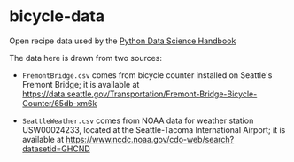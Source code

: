 # bicycle-data

Open recipe data used by the [Python Data Science Handbook](https://github.com/jakevdp/PythonDataScienceHandbook/)

The data here is drawn from two sources:

- `FremontBridge.csv` comes from bicycle counter installed on Seattle's Fremont Bridge; it is available at https://data.seattle.gov/Transportation/Fremont-Bridge-Bicycle-Counter/65db-xm6k

- `SeattleWeather.csv` comes from NOAA data for weather station USW00024233, located at the Seattle-Tacoma International Airport; it is available at https://www.ncdc.noaa.gov/cdo-web/search?datasetid=GHCND
